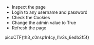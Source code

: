 * Inspect the page 
* Login to any username and password
* Check the Cookies
* Change the admin value to True
* Refresh the page



picoCTF{th3\_c0nsp1r4cy\_l1v3s\_6edb3f5f}

